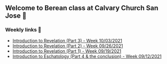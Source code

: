 ## Welcome to Berean class at Calvary Church San Jose 🙏

### Weekly links 📖

* [Introduction to Revelation (Part 3) - Week 10/03/2021](/week100321.md)
* [Introduction to Revelation (Part 2) - Week 09/26/2021](/week092621.md)
* [Introduction to Revelation (Part 1) - Week 09/19/2021](/week091921.md)
* [Introduction to Eschatology (Part 4 & the conclusion) - Week 09/12/2021](/week091221.md)

    

